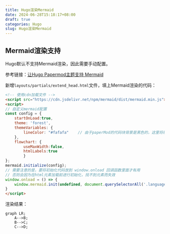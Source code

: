 ```yaml
---
title: Hugo渲染Mermaid
date: 2024-06-28T15:18:17+08:00
draft: true
categories: Hugo
slug: Hugo渲染Mermaid
---
```


## Mermaid渲染支持
Hugo默认不支持Mermaid渲染，因此需要手动配置。

参考链接：[让Hugo Papermod主题支持 Mermaid](https://lingzihuan.icu/posts/hugo-papermod-mermaid/)

新增`layouts/partials/extend_head.html`文件，填上Mermaid渲染的代码：
```html
<!-- 使用cdn加载文件 -->
<script src="https://cdn.jsdelivr.net/npm/mermaid/dist/mermaid.min.js"></script>
<script>
// 自定义mermaid配置
const config = {
    startOnLoad:true,
    theme: 'forest',
    themeVariables: {
        lineColor: "#fafafa"    // 由于paperMod的代码块背景是黑色的，这里将线条设置为白色
    },
    flowchart: {
        useMaxWidth:false,
        htmlLabels:true
        }
};
mermaid.initialize(config);
// 需要注意的是，要将初始化代码放到 window.onload 回调函数里面才有用
// 否则会因为在html元素加载前进行初始化，找不到元素而失效
window.onload = () => {
    window.mermaid.init(undefined, document.querySelectorAll('.language-mermaid'));
}
</script>
```

渲染结果：
```mermaid
graph LR;
    A-->B;
    B-->C;
    C-->D;
```
